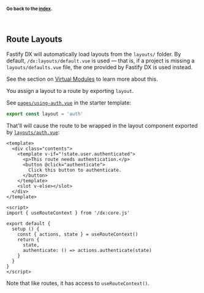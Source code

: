 <sub>**Go back to the [index](https://github.com/fastify/fastify-dx/blob/main/packages/fastify-dx-vue/README.md).**</sub>

<br>

## Route Layouts

Fastify DX will automatically load layouts from the `layouts/` folder. By default, `/dx:layouts/default.vue` is used — that is, if a project is missing a `layouts/defaults.vue` file, the one provided by Fastify DX is used instead. 

See the section on [Virtual Modules](https://github.com/fastify/fastify-dx/blob/main/docs/vue/virtual-modules.md) to learn more about this.

You assign a layout to a route by exporting `layout`. 

See [`pages/using-auth.vue`](https://github.com/fastify/fastify-dx/blob/main/starters/vue/pages/using-auth.vue) in the starter template:

```js
export const layout = 'auth'
```

That'll will cause the route to be wrapped in the layout component exported by [`layouts/auth.vue`](https://github.com/fastify/fastify-dx/blob/main/starters/vue/layouts/auth.vue):

```vue
<template>
  <div class="contents">
    <template v-if="!state.user.authenticated">
      <p>This route needs authentication.</p>
      <button @click="authenticate">
        Click this button to authenticate.
      </button>
    </template>
    <slot v-else></slot>
  </div>
</template>

<script>
import { useRouteContext } from '/dx:core.js'

export default {
  setup () {
    const { actions, state } = useRouteContext()
    return {
      state,
      authenticate: () => actions.authenticate(state)
    }
  }
}
</script>
```

Note that like routes, it has access to `useRouteContext()`.







